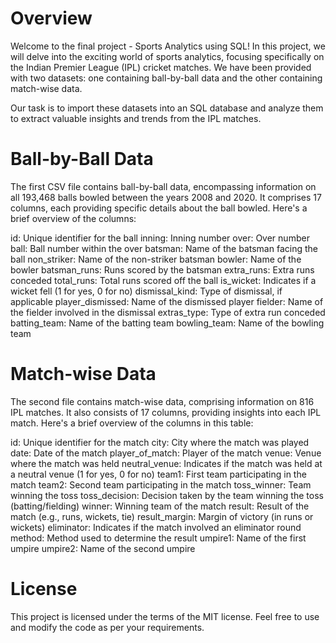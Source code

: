 # Overview

Welcome to the final project - Sports Analytics using SQL! In this project, we will delve into the exciting world of sports analytics, focusing specifically on the Indian Premier League (IPL) cricket matches. We have been provided with two datasets: one containing ball-by-ball data and the other containing match-wise data.

Our task is to import these datasets into an SQL database and analyze them to extract valuable insights and trends from the IPL matches.



# Ball-by-Ball Data
The first CSV file contains ball-by-ball data, encompassing information on all 193,468 balls bowled between the years 2008 and 2020. It comprises 17 columns, each providing specific details about the ball bowled. Here's a brief overview of the columns:

id: Unique identifier for the ball
inning: Inning number
over: Over number
ball: Ball number within the over
batsman: Name of the batsman facing the ball
non_striker: Name of the non-striker batsman
bowler: Name of the bowler
batsman_runs: Runs scored by the batsman
extra_runs: Extra runs conceded
total_runs: Total runs scored off the ball
is_wicket: Indicates if a wicket fell (1 for yes, 0 for no)
dismissal_kind: Type of dismissal, if applicable
player_dismissed: Name of the dismissed player
fielder: Name of the fielder involved in the dismissal
extras_type: Type of extra run conceded
batting_team: Name of the batting team
bowling_team: Name of the bowling team

# Match-wise Data
The second file contains match-wise data, comprising information on 816 IPL matches. It also consists of 17 columns, providing insights into each IPL match. Here's a brief overview of the columns in this table:

id: Unique identifier for the match
city: City where the match was played
date: Date of the match
player_of_match: Player of the match
venue: Venue where the match was held
neutral_venue: Indicates if the match was held at a neutral venue (1 for yes, 0 for no)
team1: First team participating in the match
team2: Second team participating in the match
toss_winner: Team winning the toss
toss_decision: Decision taken by the team winning the toss (batting/fielding)
winner: Winning team of the match
result: Result of the match (e.g., runs, wickets, tie)
result_margin: Margin of victory (in runs or wickets)
eliminator: Indicates if the match involved an eliminator round
method: Method used to determine the result
umpire1: Name of the first umpire
umpire2: Name of the second umpire

# License
This project is licensed under the terms of the MIT license. Feel free to use and modify the code as per your requirements.

